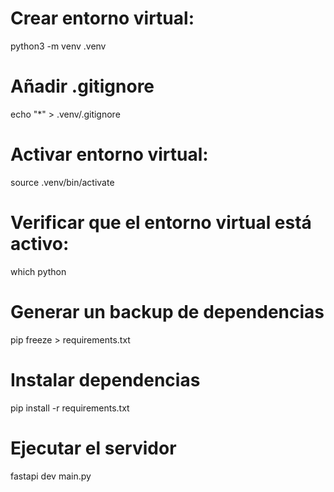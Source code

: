 # Crear entorno virtual:
python3 -m venv .venv

# Añadir .gitignore
echo "*" > .venv/.gitignore

# Activar entorno virtual:
source .venv/bin/activate

# Verificar que el entorno virtual está activo:
which python

# Generar un backup de dependencias
pip freeze > requirements.txt

# Instalar dependencias
pip install -r requirements.txt

# Ejecutar el servidor
fastapi dev main.py
